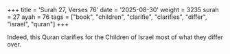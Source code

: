 +++
title = 'Surah 27, Verses 76'
date = '2025-08-30'
weight = 3235
surah = 27
ayah = 76
tags = ["book", "children", "clarifie", "clarifies", "differ", "israel", "quran"]
+++

Indeed, this Quran clarifies for the Children of Israel most of what they differ over.
